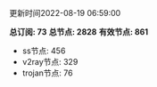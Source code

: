 更新时间2022-08-19 06:59:00

**总订阅: 73**
**总节点: 2828**
**有效节点: 861**
- ss节点: 456
- v2ray节点: 329
- trojan节点: 76
